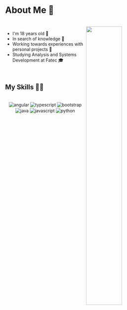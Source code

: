 # About Me 📖

</br>

<img width="48%" align="right" src="https://github-readme-stats.vercel.app/api?username=angelomodanez&theme=calm_pink&show_icons=true&count_private=true"/> 

- I'm 18 years old 👶
- In search of knowledge 🧠
- Working towards experiences with personal projects 💼
- Studying Analysis and Systems Development at Fatec 🎓
</br>

## My Skills 👨‍💻

<div align="center" style="display: inline_block"><br/>
<img align="center" alt="angular" src="https://img.shields.io/badge/Angular-DD0031?style=for-the-badge&logo=angular&logoColor=white">
<img align="center" alt="typescript" src="https://img.shields.io/badge/TypeScript-007ACC?style=for-the-badge&logo=typescript&logoColor=white">
<img align="center" alt="bootstrap" src="https://img.shields.io/badge/Bootstrap-563D7C?style=for-the-badge&logo=bootstrap&logoColor=white">
<img align="center" alt="java" src="https://img.shields.io/badge/Java-007396?style=for-the-badge&logo=java&logoColor=white">
<img align="center" alt="javascript" src="https://img.shields.io/badge/JavaScript-323330?style=for-the-badge&logo=javascript&logoColor=F7DF1E">
<img align="center" alt="python" src="https://img.shields.io/badge/Python-3776AB?style=for-the-badge&logo=python&logoColor=white">
</div>
